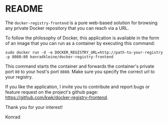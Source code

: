 README
======

The `docker-registry-frontend` is a pure web-based solution for browsing any private Docker repository that you can reach via a URL.

To follow the philosophy of Docker, this application is available in the form of an image that you can run as a container by executing this command:

    sudo docker run -d -e DOCKER_REGISTRY_URL=http://path-to-your-registry -p 8080:80 konradkleine/docker-registry-frontend

This command starts the container and forwards the container's private port `80` to your host's port `8080`. Make sure you specify the correct url to your registry.

If you like the application, I invite you to contribute and report bugs or feature request on the project's github page: https://github.com/kwk/docker-registry-frontend.

Thank you for your interest!

Konrad


